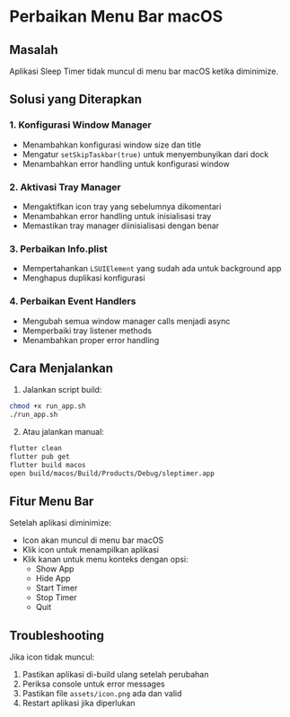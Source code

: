 # Perbaikan Menu Bar macOS

## Masalah
Aplikasi Sleep Timer tidak muncul di menu bar macOS ketika diminimize.

## Solusi yang Diterapkan

### 1. Konfigurasi Window Manager
- Menambahkan konfigurasi window size dan title
- Mengatur `setSkipTaskbar(true)` untuk menyembunyikan dari dock
- Menambahkan error handling untuk konfigurasi window

### 2. Aktivasi Tray Manager
- Mengaktifkan icon tray yang sebelumnya dikomentari
- Menambahkan error handling untuk inisialisasi tray
- Memastikan tray manager diinisialisasi dengan benar

### 3. Perbaikan Info.plist
- Mempertahankan `LSUIElement` yang sudah ada untuk background app
- Menghapus duplikasi konfigurasi

### 4. Perbaikan Event Handlers
- Mengubah semua window manager calls menjadi async
- Memperbaiki tray listener methods
- Menambahkan proper error handling

## Cara Menjalankan

1. Jalankan script build:
```bash
chmod +x run_app.sh
./run_app.sh
```

2. Atau jalankan manual:
```bash
flutter clean
flutter pub get
flutter build macos
open build/macos/Build/Products/Debug/sleptimer.app
```

## Fitur Menu Bar

Setelah aplikasi diminimize:
- Icon akan muncul di menu bar macOS
- Klik icon untuk menampilkan aplikasi
- Klik kanan untuk menu konteks dengan opsi:
  - Show App
  - Hide App
  - Start Timer
  - Stop Timer
  - Quit

## Troubleshooting

Jika icon tidak muncul:
1. Pastikan aplikasi di-build ulang setelah perubahan
2. Periksa console untuk error messages
3. Pastikan file `assets/icon.png` ada dan valid
4. Restart aplikasi jika diperlukan
